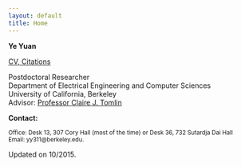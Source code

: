 ```yaml
---
layout: default
title: Home
---
```

<b>Ye Yuan</b>

<p><a href="https://hybrid.eecs.berkeley.edu/~yeyuan/cv_yeyuan_2015.pdf">CV, <a href="https://scholar.google.com/citations?user=Jhj7LZUAAAAJ&hl=en">Citations</a></p>

<p>Postdoctoral Researcher<br  />
Department of Electrical Engineering and Computer Sciences<br  />
University of California, Berkeley <br  />
Advisor: <a href="http://www.eecs.berkeley.edu/~tomlin">Professor Claire J. Tomlin</a></p>


<!--#### Selected Publications-->




<!--<p><font color="red">I am in the job market, research and teaching statements are available upon request. </font></p>-->


<b>Contact:</b>

<p><small>Office: Desk 13, 307 Cory Hall (most of the time) or Desk 36, 732 Sutardja Dai Hall<br  />
Email: yy311@berkeley.edu.</small></p>



<span class="footercued">
Updated on 10/2015.<br />
<span>


<script type="text/javascript" id="clustrmaps" src="//cdn.clustrmaps.com/map_v2.js?u=7Veh&d=yguR5_G3NUuhN_gFSGtzaYE7LKn1yFCyVuc9_ytJA_o"></script>
